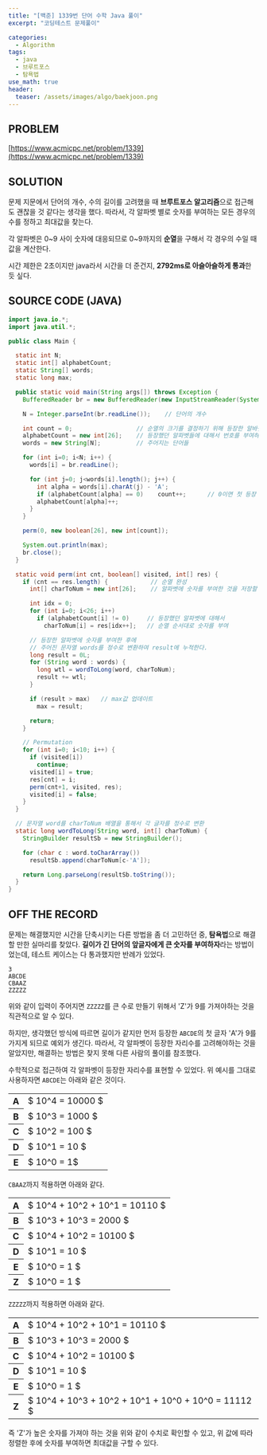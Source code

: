 ```yaml
---
title: "[백준] 1339번 단어 수학 Java 풀이"
excerpt: "코딩테스트 문제풀이"

categories:
  - Algorithm
tags:
  - java
  - 브루트포스
  - 탐욕법
use_math: true
header:
  teaser: /assets/images/algo/baekjoon.png
---
```


## PROBLEM

[https://www.acmicpc.net/problem/1339](https://www.acmicpc.net/problem/1339)

## SOLUTION

문제 지문에서 단어의 개수, 수의 길이를 고려했을 때 **브루트포스 알고리즘**으로 접근해도 괜찮을 것 같다는 생각을 했다. 따라서, 각 알파벳 별로 숫자를 부여하는 모든 경우의 수를 정하고 최대값을 찾는다.

각 알파벳은 0~9 사이 숫자에 대응되므로 0~9까지의 **순열**을 구해서 각 경우의 수일 때 값을 계산한다.

시간 제한은 2초이지만 java라서 시간을 더 준건지, **2792ms로 아슬아슬하게 통과**한 듯 싶다.

## SOURCE CODE (JAVA)

```java
import java.io.*;
import java.util.*;

public class Main {

  static int N;
  static int[] alphabetCount;
  static String[] words;
  static long max;

  public static void main(String args[]) throws Exception {
    BufferedReader br = new BufferedReader(new InputStreamReader(System.in));

    N = Integer.parseInt(br.readLine());    // 단어의 개수

    int count = 0;                  // 순열의 크기를 결정하기 위해 등장한 알바펫의 종류를 센다.
    alphabetCount = new int[26];    // 등장했던 알파벳들에 대해서 번호를 부여하기 위해 개수를 센다.
    words = new String[N];          // 주어지는 단어들

    for (int i=0; i<N; i++) {
      words[i] = br.readLine();

      for (int j=0; j<words[i].length(); j++) {
        int alpha = words[i].charAt(j) - 'A';
        if (alphabetCount[alpha] == 0)    count++;      // 0이면 첫 등장 이므로, 알파벳 종류 개수 + 1
        alphabetCount[alpha]++;
      }
    }

    perm(0, new boolean[26], new int[count]);

    System.out.println(max);
    br.close();
  }

  static void perm(int cnt, boolean[] visited, int[] res) {
    if (cnt == res.length) {            // 순열 완성
      int[] charToNum = new int[26];    // 알파벳에 숫자를 부여한 것을 저장할 배열

      int idx = 0;
      for (int i=0; i<26; i++)
        if (alphabetCount[i] != 0)     // 등장했던 알파벳에 대해서
          charToNum[i] = res[idx++];   // 순열 순서대로 숫자를 부여

      // 등장한 알파벳에 숫자를 부여한 후에
      // 주어진 문자열 words를 정수로 변환하여 result에 누적한다.
      long result = 0L;
      for (String word : words) {
        long wtl = wordToLong(word, charToNum);
        result += wtl;
      }

      if (result > max)   // max값 업데이트
        max = result;

      return;
    }

    // Permutation
    for (int i=0; i<10; i++) {
      if (visited[i])
        continue;
      visited[i] = true;
      res[cnt] = i;
      perm(cnt+1, visited, res);
      visited[i] = false;
    }
  }

  // 문자열 word를 charToNum 배열을 통해서 각 글자를 정수로 변환
  static long wordToLong(String word, int[] charToNum) {
    StringBuilder resultSb = new StringBuilder();

    for (char c : word.toCharArray())
      resultSb.append(charToNum[c-'A']);

    return Long.parseLong(resultSb.toString());
  }
}

```

## OFF THE RECORD

문제는 해결했지만 시간을 단축시키는 다른 방법을 좀 더 고민하던 중, **탐욕법**으로 해결할 만한 실마리를 찾았다. **길이가 긴 단어의 앞글자에게 큰 숫자를 부여하자**라는 방법이었는데, 테스트 케이스는 다 통과했지만 반례가 있었다.

```text
3
ABCDE
CBAAZ
ZZZZZ
```

위와 같이 입력이 주어지면 `ZZZZZ`를 큰 수로 만들기 위해서 'Z'가 9를 가져야하는 것을 직관적으로 알 수 있다.

하지만, 생각했던 방식에 따르면 길이가 같지만 먼저 등장한 `ABCDE`의 첫 글자 'A'가 9를 가지게 되므로 예외가 생긴다. 따라서, 각 알파벳이 등장한 자리수를 고려해야하는 것을 알았지만, 해결하는 방법은 찾지 못해 다른 사람의 풀이를 참조했다.

수학적으로 접근하여 각 알파벳이 등장한 자리수를 표현할 수 있었다. 위 예시를 그대로 사용하자면 `ABCDE`는 아래와 같은 것이다.

<table style="font-size: 1.25em">
  <tbody>
    <tr>
      <th>A</th>
      <td>$ 10^4 = 10000 $</td>
    </tr>
    <tr>
      <th>B</th>
      <td>$ 10^3 = 1000 $</td>
    </tr>
    <tr>
      <th>C</th>
      <td>$ 10^2 = 100 $</td>
    </tr>
    <tr>
      <th>D</th>
      <td>$ 10^1 = 10 $</td>
    </tr>
    <tr>
      <th>E</th>
      <td>$ 10^0 = 1$</td>
    </tr>
  </tbody>
</table>

`CBAAZ`까지 적용하면 아래와 같다.

<table style="font-size: 1.25em">
  <tbody>
    <tr>
      <th>A</th>
      <td>$ 10^4 + 10^2 + 10^1 = 10110 $</td>
    </tr>
    <tr>
      <th>B</th>
      <td>$ 10^3 + 10^3 = 2000 $</td>
    </tr>
    <tr>
      <th>C</th>
      <td>$ 10^4 + 10^2 = 10100 $</td>
    </tr>
    <tr>
      <th>D</th>
      <td>$ 10^1 = 10 $</td>
    </tr>
    <tr>
      <th>E</th>
      <td>$ 10^0 = 1 $</td>
    </tr>
    <tr>
      <th>Z</th>
      <td>$ 10^0 = 1 $</td>
    </tr>
  </tbody>
</table>

`ZZZZZ`까지 적용하면 아래와 같다.

<table style="font-size: 1.25em">
  <tbody>
    <tr>
      <th>A</th>
      <td>$ 10^4 + 10^2 + 10^1 = 10110 $</td>
    </tr>
    <tr>
      <th>B</th>
      <td>$ 10^3 + 10^3 = 2000 $</td>
    </tr>
    <tr>
      <th>C</th>
      <td>$ 10^4 + 10^2 = 10100 $</td>
    </tr>
    <tr>
      <th>D</th>
      <td>$ 10^1 = 10 $</td>
    </tr>
    <tr>
      <th>E</th>
      <td>$ 10^0 = 1 $</td>
    </tr>
    <tr>
      <th>Z</th>
      <td>$ 10^4 + 10^3 + 10^2 + 10^1 + 10^0 + 10^0 = 11112 $</td>
    </tr>
  </tbody>
</table>

즉 'Z'가 높은 숫자를 가져야 하는 것을 위와 같이 수치로 확인할 수 있고, 위 값에 따라 정렬한 후에 숫자를 부여하면 최대값을 구할 수 있다.
